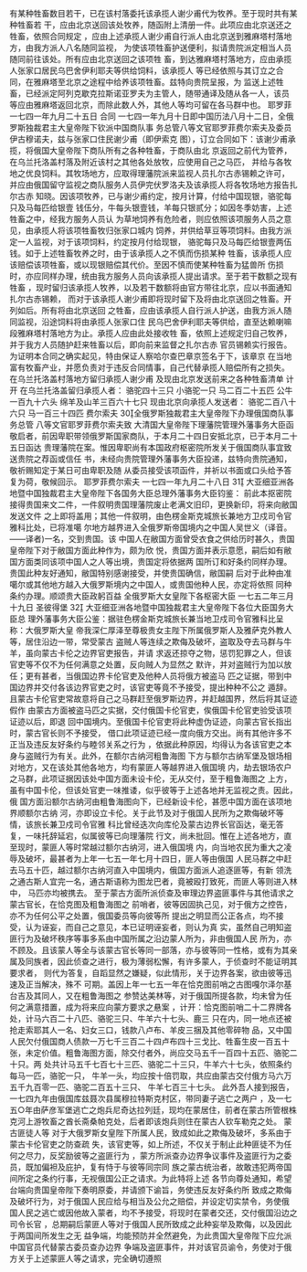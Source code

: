 <!-- { "loadSidebar": true } -->
有某种牲畜数目若干，已在该村落委托该承揽人谢少甫代为牧养。至于现时共有某种牲畜若
干，应由北京送回该处牧养，随函附上清册一件。此项应由北京送还之牲畜，依照合同规定
，应由上述承揽人谢少甫自行派人由北京送到雅麻塔村落地方，由我方派人八名随同监视，
为使该项牲畜护送便利，拟请贵院派定相当人员随同前往该处。所有应由北京送回之该项牲
畜，到达雅麻塔村落地方，应由承揽人张家口居民乌巴舍伊利耶夫等供给饲料，该承揽人
等已经依照与其订立之合同，在雅麻塔至北京之途程中给养该项牲畜。兹特向贵院呈报，为
监送上述牲畜，已经派定阿列克歇克拉斯诺亚罗夫为主管人，随带通译及随从各一人，该员
等应由雅麻塔返回北京，而除此数人外，其他人等均可留在各马群中也。
耶罗菲
一七四一年九月二十五日
合同
一七四一年九月十日即中国历法八月十二日，全俄罗斯独裁君主大皇帝陛下钦派中国商队事
务总管八等文官耶罗菲费尔索夫及委员伊古穆诺夫，兹与张家口住民谢少甫（即伊索克
图），订立合同如下：该谢少甫承揽，将俄国大皇帝陛下商队所有之各种牲畜，于商队由北
京返回之前代为管养，在乌兰托洛盖村落及附近该村之其他各处放牧，应使用自己之马匹，
并给与各牧地之优良饲料。其牧场地方，应取得理藩院派来监视人员扎尔古赤锡赖之许可，
并应由俄国留守监视之商队服务人员伊完伏罗洛夫及该承揽人将各牧场地方报告扎尔古赤
知晓。因该项牧养，已与谢少甫约定，按月计算，付给中国现银，骆驼每只及马每匹给银壹
钱伍分，牛每头银壹钱，羊每只银贰分；如因冬季妨害，上述牲畜之中，经我方服务人员认
为草地饲养有危险者，则应依照该项服务人员之意见，由承揽人将该项牲畜牧归张家口城内
饲养，并供给草豆等项饲料。由我方派定一人监视，对于该项饲料，约定按月付给现银，
骆驼每只及马每匹给银壹两伍钱。如于上述牲畜牧养之时，由于该承揽人之不慎而伤损某种
牲畜，该承揽人应该赔偿该项牲畜，或以现银赔偿其代价。至因不慎而使某种牲畜为猛兽所
伤损时，亦应同样办理，统由我方服务人员向该承揽人提出请求。至于若干数额之现有牲畜
，现时留归该承揽人牧养，以及若干数额将由官方带往北京，应以书面通知扎尔古赤锡赖，
而对于该承揽人谢少甫即将现时留下及将由北京送回之牲畜。开列如后。所有将由北京送回
之牲畜，应由该承揽人自行派人护送，由我方派人随同监视，沿途饲料将由承揽人张家口住
民乌巴舍伊利耶夫等供给，直至达赖喇嘛段雅麻塔村落地方为止。承揽人应由此处接收牲
畜，依照上述规定归自己牧养，并于我方人员随护赶来牲畜以后，即向前来监督之扎尔古赤
官员锡赖实行报告。为证明本合同之确实起见，特由保证人察哈尔查巴章京签名于下，该章京
在当地富有牧畜产业，并愿负责对于违反合同情事，自己代替承揽人赔偿所有之损失。
在乌兰托洛盖村落地方留归承揽人谢少甫
及现由北京发送前来之各种牲畜清单
计开
在乌兰托洛盖留归承揽人者：
骆驼四十三只
小骆驼一只
马二百二十五匹
公牛一百九十六头
绵羊及山羊三百六十七只
现由北京向承揽人发送者：
骆驼二百八十六只
马一百三十四匹
费尔索夫
30全俄罗斯独裁君主大皇帝陛下办理俄国商队事务总管
八等文官耶罗菲费尔索夫致
大清国大皇帝陛下理藩院管理外藩事务大臣函
敬启者，前因卑职带领俄罗斯国家商队，于本月二十四日安抵北京，已于本月二十五日函达
贵理藩院在案。惟因卑职尚有本国政府枢密院所发关于俄国商队事宜致送贵院之荐函或信任
书，未经向贵院管理外藩事务大臣投递，兹特向贵院通知，敬祈赐知定于某日可由卑职及随
从委员接受该项函件，并祈以书面或口头给予答复为荷，敬候回示。
耶罗菲费尔索夫
一七四一年九月二十八日
31
大亚细亚洲各地暨中国独裁君主大皇帝陛下各国务大臣总理外藩事务大臣钧鉴：
前此本抠密院接得贵国来文二件，一件叙明贵国理藩院废止老满文旧印，更换新印，将来向敝国发送文件
之上即将盖用；其他一件叙明，由色楞金斯克城旅长兼地方卫戍司令官雅科比处，已将准噶
尔地方越界进入全俄罗斯帝国境内之中国人吴世义（译音。——译者)一名，交到贵国。该
中国人在敝国方面曾受衣食之供给历时甚久，贵国皇帝陛下对于敝国方面此种作为，颇为欣
悦，贵国方面并表示意愿，嗣后如有敝国方面类同该项中国人之人等出境，贵国定将依据两
国所订和好条约同样办理。贵国此种友好通知，敝国特别感谢接受，并使贵国确信，敝国嗣
后对于此种由准噶尔或其他地方越入大俄罗斯境内之中国人，或贵国他种人民，亦定将依照
同种条约办理。顺颂贵大臣政躬百益
全俄罗斯大女皇陛下各枢密大臣
一七五二年三月十九日
圣彼得堡
32
大亚细亚洲各地暨中国独裁君主大皇帝陛下各位大臣国务大臣总
理外藩事务大臣公鉴：据驻色楞金斯克城旅长兼当地卫戍司令官雅科比呈称：大俄罗斯大皇
帝我深仁厚泽至尊极贵女主陛下所属俄罗斯人及雅萨克外教人等，居住沿边一带，常受蒙古
盗贼人等连续之欺侮及破坏，盗取及夺去马群与牛羊，虽向蒙古卡伦之边界官吏报告，并请
求返还掠夺之物，惩罚犯罪之人，但该官吏等不仅不为任何满意之处置，反向贼人为显然之
默许，并对盗贼行为加以放任；更有甚者，当俄国边界卡伦官吏及他种人员将俄方被盗马
匹之证据，带到中国边界并交付各该边界官吏之时，该官吏等竟不予接受，提出种种不公之
遁辞。且蒙古卡伦官吏常故意将自己之马群赶至俄罗斯边界，并赶越国界，然后将其证迹假作
由蒙古方面被盗马匹之实据，交付俄国卡伦官吏，俟俄国卡伦官吏验受该项证迹以后，即退
回中国境内。至俄国卡伦官吏将此种虚伪证迹，向蒙古官长指出时，蒙古官长则不予接受，
借口此项证迹已经一度向俄方交出。尚有其他许多不正当及违反友好条约与睦邻关系之行为
，依据此种原因，均得认为各该官吏之本身与盗贼行为有关。此外，在额尔古纳河粗鲁海图
下方与额尔古纳军堡及银场相对地方，又在该处其他各地方，均有蒙匪人等越界进入俄国境
内，劫去银场农户之马群，此项证据因该处中国方面未设卡伦，无从交付，至于粗鲁海图之
上方，虽有中国卡伦，但该处官吏一味推诿，似乎彼等于上述各地并无监视之责。因此，俄
国方面沿额尔古纳河由粗鲁海图向下，已经新设卡伦，甚愿中国方面在该项地界顺额尔古纳
河，亦即设立卡伦。关于此节及对于俄国人民所为之欺侮破坏等情，该旅长兼卫戍司令官雅
科比曾经迭次向库伦及蒙古边界长官函达，毫无答复，一味托辞延宕，似属彼等已向理藩院
行文，尚未批回。惟在上述各地方，直至现时，蒙匪人等时常越过额尔古纳河，进入俄国境
内，向当地农民为重大之凌辱及破坏，最甚者为上年一七五一年七月十四日，匪人等由俄国
人民马群之中赶去马五十匹，越过额尔古纳河直入中国境内，俄国方面派人追逐匪等，有新
领洗之通古斯人宜完一名，通古斯语称为图龙巴者，竟被殴打致死，而匪人等则进入林中，
马匹亦均被携去。
至于蒙古方面所派侦查及审理边界盗匪事件与其他请求之蒙古官长，在恰克图及粗鲁海图之
前哨者，彼等因固执己见，对于俄方之控告，亦不为任何公平之处置，俄国委员等向彼等所
提出之明显而公正各点，均不接受，认为诬妄，而自己之意见，本已证明诬妄者，则认为真
实，虽然自己明知盗匪行为及破坏秩序等事多系由中国所属之沿边蒙人所为，非由俄国人民
所为，亦不顾及。且该蒙人等全与该蒙古官长等同一部落，亦与彼等同一性格，或有为其亲
属及同族者，因此侦查之进行，极为薄弱松懈，有许多蒙人，于侦查时不能证明其要求者，
则代为答复，自蹈显然之嫌疑，似此情形，关于边界各案，欲由彼等迅速及正当解决，殊不
可期。盖因上年一七五一年在恰克图前哨之古图嘎尔泽尔基台吉及其同人，又在粗鲁海图之
参赞达美林等，对于俄国所提各款，均未曾为任何之满意措置，成为将来应向蒙方要求之悬案
，计开：恰克图前哨二十二界牌各处，计马六百二十八匹、骆驼三只、牛羊六十七头、鹿三
只在内，同一地点还被抢走索耶其人一名、妇女三口，钱款八卢布、羊皮三捆及其他零碎物
品，又中国人民欠付俄国商人债款一万七千三百二十四卢布四十三戈比、牲畜生皮一百五十
张，未定价值。粗鲁海图方面，除交付者外，尚应交马五千一百四十五匹、骆驼二十只。两
处共计马五千七百七十三匹、骆驼二十三只，牛羊六十七头，依照条约每马一匹，骆驼一只，
牛羊一头，均应按十倍罚取，共应由蒙古交付俄方马六万五千九百零一匹、骆驼二百五十三只、
牛羊七百三十七头。
此外吾人接到报告，一七四九年由俄国库兹聂次县属穆拉特斯克村区，带同妻子逃亡之两户
，及一七五○年由萨彦军堡逃亡之炮兵尼奇达拉列廷，现均在蒙居住，前者在蒙古所管根株
克河上游牧畜之酋长斋桑帕克处，后者即该炮兵则住在蒙古人钦车勒克之处。
蒙古匪徒人等
对于大俄罗斯女皇陛下所属人民，致成如此之欺侮及破坏，多系由于蒙古卡伦官吏之防查疏
失，该官吏等，如上所述，不仅关于制止此种匪徒不为任何之尽力，反奖励彼等之盗匪行为
，蒙方所派查办边界争议事件及盗匪行为之委员，既加偏袒及庇护，复有恃于与彼等同宗同
族之蒙古统治者，故敢违犯两帝国间所定之条约行事，无视俄国公正之请求。为此特将上述
各节向尊处通知，希望台端向贵国皇帝陛下奏明原委，并请颁下谕旨，务使违反友好条约所
致成之欺侮及破坏行为，对于俄国人民应给与相当及公允之赔偿，并设定切实禁令，务使俄
国人民之逃亡或因他故入蒙者，均不予接受，将现时在蒙者交还，交付俄国沿边之司令长官
，总期嗣后蒙匪人等对于俄国人民所致成之此种妄举及欺侮，以及因此于两国间所发生之无
益争端，均能预防并全然避免，为此贵国大皇帝陛下应允派中国官员代替蒙古委员查办边界
争端及盗匪事件，并对该官员谕令，务使对于俄方关于上述蒙匪人等之请求，完全确切遵照
